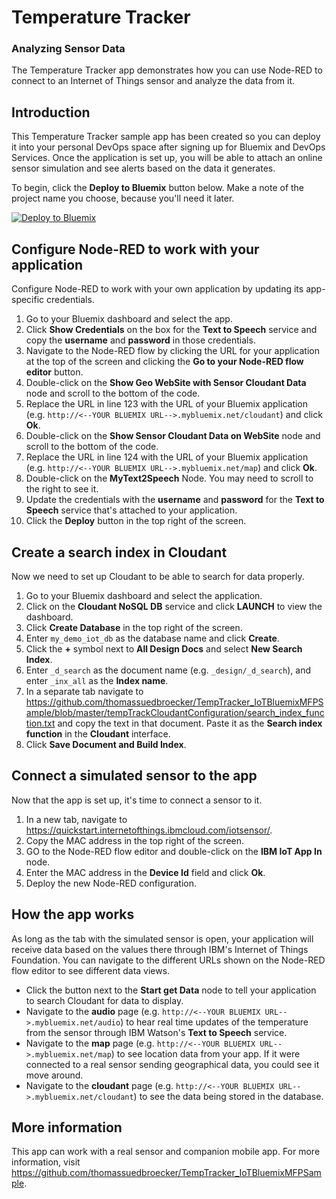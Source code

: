 # Temperature Tracker

### Analyzing Sensor Data

The Temperature Tracker app demonstrates how you can use Node-RED to connect to an Internet of Things sensor and analyze the data from it.

## Introduction

This Temperature Tracker sample app has been created so you can deploy it into your personal DevOps space after signing up for Bluemix and DevOps Services. Once the application is set up, you will be able to attach an online sensor simulation and see alerts based on the data it generates.

To begin, click the **Deploy to Bluemix** button below. Make a note of the project name you choose, because you'll need it later.

[![Deploy to Bluemix](https://bluemix.net/deploy/button.png)](https://bluemix.net/deploy?repository=https://github.com/cfsworkload/temperature-tracker.git)

## Configure Node-RED to work with your application

Configure Node-RED to work with your own application by updating its app-specific credentials.

1. Go to your Bluemix dashboard and select the app.
2. Click **Show Credentials** on the box for the **Text to Speech** service and copy the **username** and **password** in those credentials.
3. Navigate to the Node-RED flow by clicking the URL for your application at the top of the screen and clicking the **Go to your Node-RED flow editor** button.
4. Double-click on the **Show Geo WebSite with Sensor Cloudant Data** node and scroll to the bottom of the code.
5. Replace the URL in line 123 with the URL of your Bluemix application (e.g. `http://<--YOUR BLUEMIX URL-->.mybluemix.net/cloudant`) and click **Ok**.
6. Double-click on the **Show Sensor Cloudant Data on WebSite** node and scroll to the bottom of the code.
7. Replace the URL in line 124 with the URL of your Bluemix application (e.g. `http://<--YOUR BLUEMIX URL-->.mybluemix.net/map`) and click **Ok**.
8. Double-click on the **MyText2Speech** Node. You may need to scroll to the right to see it.
9. Update the credentials with the **username** and **password** for the **Text to Speech** service that's attached to your application.
10. Click the **Deploy** button in the top right of the screen.

## Create a search index in Cloudant

Now we need to set up Cloudant to be able to search for data properly.

1. Go to your Bluemix dashboard and select the application.
2. Click on the **Cloudant NoSQL DB** service and click **LAUNCH** to view the dashboard.
3. Click **Create Database** in the top right of the screen.
4. Enter `my_demo_iot_db` as the database name and click **Create**.
5. Click the **+** symbol next to **All Design Docs** and select **New Search Index**.
6. Enter `_d_search` as the document name (e.g. `_design/_d_search`), and enter `_inx_all` as the **Index name**.
7. In a separate tab navigate to https://github.com/thomassuedbroecker/TempTracker_IoTBluemixMFPSample/blob/master/tempTrackCloudantConfiguration/search_index_function.txt and copy the text in that document. Paste it as the **Search index function** in the **Cloudant** interface.
8. Click **Save Document and Build Index**.

## Connect a simulated sensor to the app

Now that the app is set up, it's time to connect a sensor to it.

1. In a new tab, navigate to https://quickstart.internetofthings.ibmcloud.com/iotsensor/.
2. Copy the MAC address in the top right of the screen.
3. GO to the Node-RED flow editor and double-click on the **IBM IoT App In** node.
4. Enter the MAC address in the **Device Id** field and click **Ok**.
5. Deploy the new Node-RED configuration.

## How the app works

As long as the tab with the simulated sensor is open, your application will receive data based on the values there through IBM's Internet of Things Foundation. You can navigate to the different URLs shown on the Node-RED flow editor to see different data views.

- Click the button next to the **Start get Data** node to tell your application to search Cloudant for data to display.
- Navigate to the **audio** page (e.g. `http://<--YOUR BLUEMIX URL-->.mybluemix.net/audio`) to hear real time updates of the temperature from the sensor through IBM Watson's **Text to Speech** service.
- Navigate to the **map** page (e.g. `http://<--YOUR BLUEMIX URL-->.mybluemix.net/map`) to see location data from your app. If it were connected to a real sensor sending geographical data, you could see it move around.
- Navigate to the **cloudant** page (e.g. `http://<--YOUR BLUEMIX URL-->.mybluemix.net/cloudant`) to see the data being stored in the database.

## More information

This app can work with a real sensor and companion mobile app. For more information, visit https://github.com/thomassuedbroecker/TempTracker_IoTBluemixMFPSample.
